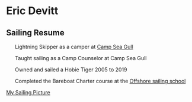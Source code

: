 <!DOCTYPE html>
<html>
<head>
	<meta charset="utf-8">
	<title>My first homepage</title>
</head>
<body>
    <h1>Eric Devitt</h1>
    <h2>Sailing Resume</h2>
    <p>
       <ul>Lightning Skipper as a camper at <a href="https://www.seagull-seafarer.org/about">Camp Sea Gull</a></ul>
       <ul>Taught sailing as a Camp Counselor at Camp Sea Gull</ul>
       <ul>Owned and sailed a Hobie Tiger 2005 to 2019</ul>
       <ul>Completed the Bareboat Charter course at the <a href="https://www.offshoresailing.com/about-us/"> Offshore sailing school</a></ul>
   </p>
    <a href="hobbies.html">My Sailing Picture</a>
</body>
</html>
